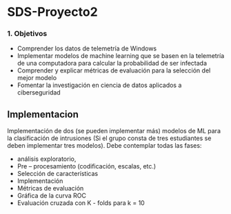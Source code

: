 # SDS-Proyecto2
### 1. Objetivos 
- Comprender los datos de telemetría de Windows 
- Implementar modelos de machine learning que se basen en la telemetría de una computadora 
para calcular la probabilidad de ser infectada 
- Comprender y explicar métricas de evaluación para la selección del mejor modelo 
- Fomentar la investigación en ciencia de datos aplicados a ciberseguridad 

## Implementacion 

Implementación de dos (se pueden implementar más) modelos de ML para la clasificación de
intrusiones (Si el grupo consta de tres estudiantes se deben implementar tres modelos). Debe
contemplar todas las fases:
- análisis exploratorio,
- Pre – procesamiento (codificación, escalas, etc.)
- Selección de características
- Implementación
- Métricas de evaluación
- Gráfica de la curva ROC
- Evaluación cruzada con K - folds para k = 10
